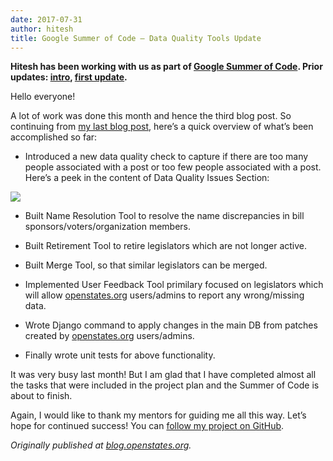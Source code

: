 ```yaml
---
date: 2017-07-31
author: hitesh
title: Google Summer of Code — Data Quality Tools Update
---
```


**Hitesh has been working with us as part of [Google Summer of Code](https://developers.google.com/open-source/gsoc/). Prior updates: [intro](https://blog.openstates.org/post/gsoc-2017-hitesh-intro/), [first update](https://blog.openstates.org/post/gsoc-2017-hitesh-one-month/).**

Hello everyone!

A lot of work was done this month and hence the third blog post. So continuing from [my last blog post](https://blog.openstates.org/post/gsoc-2017-hitesh-one-month/), here’s a quick overview of what’s been accomplished so far:

* Introduced a new data quality check to capture if there are too many people associated with a post or too few people associated with a post. Here’s a peek in the content of Data Quality Issues Section:

![](https://cdn-images-1.medium.com/max/2356/0*Qtq-7GDf1ZD_pz5e.png)

* Built Name Resolution Tool to resolve the name discrepancies in bill sponsors/voters/organization members.

* Built Retirement Tool to retire legislators which are not longer active.

* Built Merge Tool, so that similar legislators can be merged.

* Implemented User Feedback Tool primilary focused on legislators which will allow [openstates.org](https://openstates.org/) users/admins to report any wrong/missing data.

* Wrote Django command to apply changes in the main DB from patches created by [openstates.org](https://openstates.org/) users/admins.

* Finally wrote unit tests for above functionality.

It was very busy last month! But I am glad that I have completed almost all the tasks that were included in the project plan and the Summer of Code is about to finish.

Again, I would like to thank my mentors for guiding me all this way. Let’s hope for continued success! You can [follow my project on GitHub](https://github.com/openstates/admintools/).

*Originally published at [blog.openstates.org](https://blog.openstates.org/post/gsoc-2017-update-two/).*
